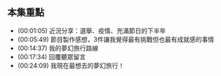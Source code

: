 ---
---


## 本集重點

* (00:01:05) 近況分享：選舉、疫情、充滿節日的下半年
* (00:05:49) 節目製作感想，3件讓我覺得最有挑戰但也最有成就感的事情
* (00:14:37) 我的夢幻旅行路線
* (00:17:34) 回覆聽眾留言
* (00:24:09) 我現在最想去的夢幻旅行！
